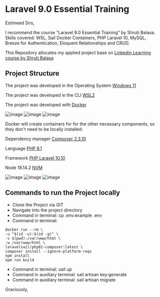 # Laravel 9.0 Essential Training

Estimeed Sirs,

I recommend the course “Laravel 9.0 Essential Training” by Shruti Balasa. Skills covered: WSL, Sail Docker Containers, PHP Laravel 10, MySQL, Breeze for Authentication, Eloquent Relationships and CRUD.

This Repository allocates my applied project base on [Linkedin Learning course by Shruti Balasa](https://www.linkedin.com/learning/?trk=sem-ga_campid.17484605195_asid.134975982462_crid.603529745452_kw.linkedin%20learning_d.c_tid.kwd-310582843911_n.g_mt.e_geo.1001773)

## Project Structure
The project was developed in the Operating System [Windows 11](https://www.microsoft.com/en-us/windows/windows-11?r=1)

The project was developed in the CLI [WSL2](https://learn.microsoft.com/pt-br/windows/wsl/install)

The project was developed with [Docker](https://www.docker.com/)

![image](https://img.shields.io/badge/Windows-017AD7?style=for-the-badge&logo=windows&logoColor=white)
![image](https://img.shields.io/badge/Linux-E34F26?style=for-the-badge&logo=linux&logoColor=black)
![image](https://img.shields.io/badge/Docker-2496ED?style=for-the-badge&logo=docker&logoColor=white)

Docker will create containers for for the other necessary components, so they don't need to be locally installed:

Dependency manager [Composer 2.3.10](https://getcomposer.org/)

Language [PHP 8.1](https://windows.php.net/download#php-8.1)

Framework [PHP Laravel 10.10](https://laravel.com/docs/9.x/releases)

Node 18.14.2 [NVM](https://github.com/coreybutler/nvm-windows)

![image](https://img.shields.io/badge/PHP-777BB4?style=for-the-badge&logo=php&logoColor=white)
![image](https://img.shields.io/badge/Laravel-FF2D20?style=for-the-badge&logo=laravel&logoColor=white)
![image](https://img.shields.io/badge/Node.js-43853D?style=for-the-badge&logo=node.js&logoColor=white)

## Commands to run the Project locally
- Clone the Project via GIT
- Navigate into the project directory
- Command in terminal: cp .env.example .env
- Command in terminal:
```
docker run --rm \
-u "$(id -u):$(id -g)" \
-v $(pwd):/var/www/html \
-w /var/www/html \
laravelsail/php81-composer:latest \
composer install --ignore-platform-reqs
npm install
npm run build
```
- Command in terminal: sail up
- Command in auxiliary terminal: sail artisan key:generate
- Command in auxiliary terminal: sail artisan migrate

Graciously,
